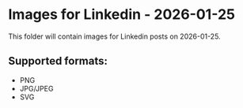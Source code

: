 # Images for Linkedin - 2026-01-25

This folder will contain images for Linkedin posts on 2026-01-25.

## Supported formats:
- PNG
- JPG/JPEG
- SVG
